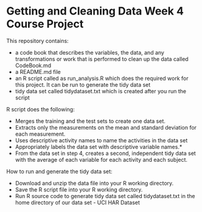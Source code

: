 # Getting and Cleaning Data Week 4 Course Project

This repository contains:
* a code book that describes the variables, the data, and any transformations or work that is performed to clean up the data called CodeBook.md
* a README.md file
* an R script called as run_analysis.R which does the required work for this project. It can be run to generate the tidy data set
* tidy data set called tidydataset.txt which is created after you run the script

R script does the following:
* Merges the training and the test sets to create one data set.
* Extracts only the measurements on the mean and standard deviation for each measurement.
* Uses descriptive activity names to name the activities in the data set
* Appropriately labels the data set with descriptive variable names.* 
* From the data set in step 4, creates a second, independent tidy data set with the average of each variable for each activity and each subject.

How to run and generate the tidy data set:
* Download and unzip the data file into your R working directory.
* Save the R script file into your R working directory.
* Run R source code to generate tidy data set called tidydataset.txt in the home directory of our data set - UCI HAR Dataset
